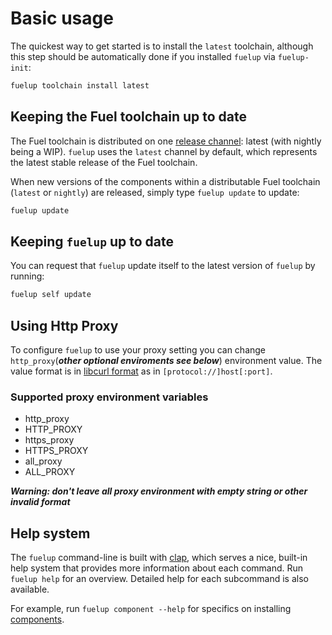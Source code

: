 # Basic usage

The quickest way to get started is to install the `latest` toolchain, although this step should be automatically done if you
installed `fuelup` via `fuelup-init`:

```sh
fuelup toolchain install latest
```

## Keeping the Fuel toolchain up to date

The Fuel toolchain is distributed on one [release channel]: latest (with nightly being a WIP).
`fuelup` uses the `latest` channel by default, which represents the latest stable release of the Fuel toolchain.

When new versions of the components within a distributable Fuel toolchain (`latest` or `nightly`)
are released, simply type `fuelup update` to update:

<!-- This section should show the command to update distributable toolchains -->
<!-- update:example:start -->
```sh
fuelup update
```
<!-- update:example:end -->

## Keeping `fuelup` up to date

You can request that `fuelup` update itself to the latest version of `fuelup`
by running:

<!-- This section should show the command to update fuelup -->
<!-- update_fuelup:example:start -->
```sh
fuelup self update
```
<!-- update_fuelup:example:end -->

## Using Http Proxy

To configure `fuelup` to use your proxy setting you can change `http_proxy`(***other optional enviroments see below***) environment value. The value format is in [libcurl format](https://everything.curl.dev/usingcurl/proxies/type.html) as in `[protocol://]host[:port]`.

### Supported proxy environment variables

- http_proxy
- HTTP_PROXY
- https_proxy
- HTTPS_PROXY
- all_proxy
- ALL_PROXY

***Warning: don't leave all proxy environment with empty string or other invalid format***

## Help system

The `fuelup` command-line is built with [clap], which serves a nice, built-in help system
that provides more information about each command. Run `fuelup help` for an overview. Detailed
help for each subcommand is also available.

For example, run `fuelup component --help` for specifics on installing [components].

[release channel]: concepts/channels.md
[clap]: https://github.com/clap-rs/clap
[components]: concepts/components.md

